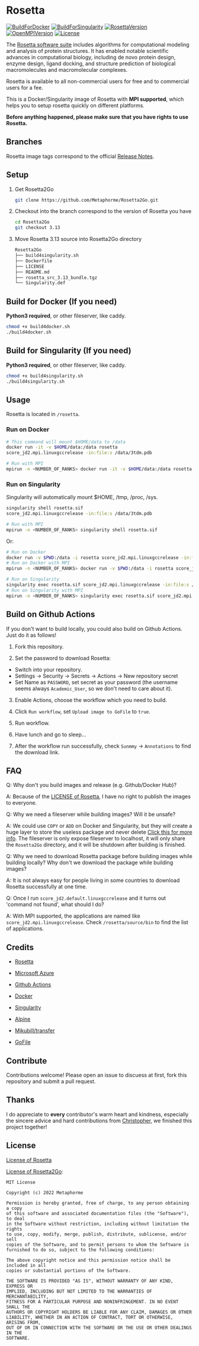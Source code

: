 # Rosetta

[![BuildForDocker](https://github.com/Metaphorme/Rosetta2Go/actions/workflows/BuildForDocker.yml/badge.svg)](https://github.com/Metaphorme/Rosetta2Go/actions/workflows/BuildForDocker.yml)
[![BuildForSingularity](https://github.com/Metaphorme/Rosetta2Go/actions/workflows/BuildForSingularity.yml/badge.svg)](https://github.com/Metaphorme/Rosetta2Go/actions/workflows/BuildForSingularity.yml)
[![RosettaVersion](https://img.shields.io/badge/Rosetta-3.13/lastest-green)](https://www.rosettacommons.org/docs/latest/release-notes/)
[![OpenMPIVersion](https://img.shields.io/badge/Open%20MPI-4.14/lastest-green)](https://www.open-mpi.org/)
[![License](https://img.shields.io/github/license/Metaphorme/Rosetta2Go?logo=opensourceinitiative)](https://metaphorme.github.io/Rosetta2Go/LICENSE)

The [Rosetta software suite](https://www.rosettacommons.org/) includes algorithms for computational modeling and analysis of protein structures. It has enabled notable scientific advances in computational biology, including de novo protein design, enzyme design, ligand docking, and structure prediction of biological macromolecules and macromolecular complexes.

Rosetta is available to all non-commercial users for free and to commercial users for a fee.

This is a Docker/Singularity image of Rosetta with **MPI supported**, which helps you to setup rosetta quickly on different platforms.

**Before anything happened, please make sure that you have rights to use Rosetta.**

## Branches

Rosetta image tags correspond to the official [Release Notes](https://www.rosettacommons.org/docs/latest/release-notes).

## Setup

1. Get Rosetta2Go
    ```bash
    git clone https://github.com/Metaphorme/Rosetta2Go.git
    ```

2. Checkout into the branch correspond to the version of Rosetta you have
    ```bash
    cd Rosetta2Go
    git checkout 3.13
    ```

3. Move Rosetta 3.13 source into Rosetta2Go directory
    ```bash
    Rosetta2Go
    ├── build4singularity.sh
    ├── Dockerfile
    ├── LICENSE
    ├── README.md
    ├── rosetta_src_3.13_bundle.tgz
    └── Singularity.def
    ```

## Build for Docker (If you need)

**Python3 required**, or other fileserver, like caddy.

```bash
chmod +x build4docker.sh
./build4docker.sh
```

## Build for Singularity (If you need)

**Python3 required**, or other fileserver, like caddy.

```bash
chmod +x build4singularity.sh
./build4singularity.sh
```

## Usage

Rosetta is located in `/rosetta`.

### Run on Docker

```bash
# This command will mount $HOME/data to /data
docker run -it -v $HOME/data:/data rosetta
score_jd2.mpi.linuxgccrelease -in:file:s /data/3tdm.pdb

# Run with MPI
mpirun -n <NUMBER_OF_RANKS> docker run -it -v $HOME/data:/data rosetta
```

### Run on Singularity
Singularity will automatically mount $HOME, /tmp, /proc, /sys.

```bash
singularity shell rosetta.sif
score_jd2.mpi.linuxgccrelease -in:file:s /data/3tdm.pdb

# Run with MPI
mpirun -n <NUMBER_OF_RANKS> singularity shell rosetta.sif
```

Or:

```bash
# Run on Docker
docker run -v $PWD:/data -i rosetta score_jd2.mpi.linuxgccrelease -in:file:s /data/3tdm.pdb
# Run on Docker with MPI
mpirun -n <NUMBER_OF_RANKS> docker run -v $PWD:/data -i rosetta score_jd2.mpi.linuxgccrelease -in:file:s /data/3tdm.pdb

# Run on Singularity
singularity exec rosetta.sif score_jd2.mpi.linuxgccrelease -in:file:s /data/3tdm.pdb
# Run on Singularity with MPI
mpirun -n <NUMBER_OF_RANKS> singularity exec rosetta.sif score_jd2.mpi.linuxgccrelease -in:file:s /data/3tdm.pdb
```

## Build on Github Actions

If you don't want to build locally, you could also build on Github Actions. Just do it as follows!

1. Fork this repository.

2. Set the password to download Rosetta:
- Switch into your repository.
- Settings -> Security -> Secrets -> Actions -> New repository secret
- Set Name as `PASSWORD`, set secret as your password (the username seems always `Academic_User`, so we don't need to care about it).

3. Enable Actions, choose the workflow which you need to build.

4. Click `Run workflow`, set `Upload image to GoFile` to `true`.

5. Run workflow.

6. Have lunch and go to sleep...

7. After the workflow run successfully, check `Sunmmy` -> `Annotations` to find the download link.

## FAQ

Q: Why don't you build images and release (e.g. Github/Docker Hub)?

A: Because of the [LICENSE of Rosetta](https://www.rosettacommons.org/software/license-and-download), I have no right to publish the images to everyone.

Q: Why we need a fileserver while building images? Will it be unsafe?

A: We could use `COPY` or `ADD` on Docker and Singularity, but they will create a huge layer to store the useless package and never delete [Click this for more info](https://docs.docker.com/storage/storagedriver/#images-and-layers). The fileserver is only expose fileserver to localhost, it will only share the `Rosetta2Go` directory, and it will be shutdown after building is finished.

Q: Why we need to download Rosetta package before building images while building locally? Why don't we download the package while building images?

A: It is not always easy for people living in some countries to download Rosetta successfully at one time.

Q: Once I run `score_jd2.default.linuxgccrelease` and it turns out 'command not found', what should I do?

A: With MPI supported, the applications are named like `score_jd2.mpi.linuxgccrelease`. Check `/rosetta/source/bin` to find the list of applications.

## Credits

- [Rosetta](https://www.rosettacommons.org/)

- [Microsoft Azure](https://azure.microsoft.com/zh-cn/)

- [Github Actions](https://github.com/features/actions/)

- [Docker](https://www.docker.com/)

- [Singularity](https://sylabs.io/)

- [Alpine](https://www.alpinelinux.org/)

- [Mikubill/transfer](https://github.com/Mikubill/transfer)

- [GoFile](https://gofile.io/)

## Contribute

Contributions welcome! Please open an issue to discuess at first, fork this repository and submit a pull request.

## Thanks

I do appreciate to **every** contributor's warm heart and kindness, especially the sincere advice and hard contributions from [Christopher](https://github.com/CondaPereira), we finished this project together!

## License

[License of Rosetta](https://www.rosettacommons.org/software/license-and-download)

[License of Rosetta2Go](https://metaphorme.github.io/Rosetta2Go/LICENSE):

```
MIT License

Copyright (c) 2022 Metaphorme

Permission is hereby granted, free of charge, to any person obtaining a copy
of this software and associated documentation files (the "Software"), to deal
in the Software without restriction, including without limitation the rights
to use, copy, modify, merge, publish, distribute, sublicense, and/or sell
copies of the Software, and to permit persons to whom the Software is
furnished to do so, subject to the following conditions:

The above copyright notice and this permission notice shall be included in all
copies or substantial portions of the Software.

THE SOFTWARE IS PROVIDED "AS IS", WITHOUT WARRANTY OF ANY KIND, EXPRESS OR
IMPLIED, INCLUDING BUT NOT LIMITED TO THE WARRANTIES OF MERCHANTABILITY,
FITNESS FOR A PARTICULAR PURPOSE AND NONINFRINGEMENT. IN NO EVENT SHALL THE
AUTHORS OR COPYRIGHT HOLDERS BE LIABLE FOR ANY CLAIM, DAMAGES OR OTHER
LIABILITY, WHETHER IN AN ACTION OF CONTRACT, TORT OR OTHERWISE, ARISING FROM,
OUT OF OR IN CONNECTION WITH THE SOFTWARE OR THE USE OR OTHER DEALINGS IN THE
SOFTWARE.
```
